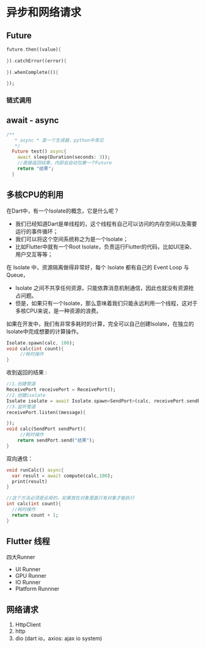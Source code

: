 # 异步和网络请求
## Future
```dart
future.then((value){
  
}).catchError((error){
  
}).whenComplete((){
  
});
```
### 链式调用

## await - async
```dart
/**
   * async * 是一个生成器，python中常见
   */
  Future test() async{
    await sleep(Duration(seconds: 3));
    //直接返回结果，内部会自动包裹一个Future
    return "结果";
  }
```
## 多核CPU的利用
在Dart中，有一个Isolate的概念，它是什么呢？
- 我们已经知道Dart是单线程的，这个线程有自己可以访问的内存空间以及需要运行的事件循环；
- 我们可以将这个空间系统称之为是一个Isolate；
- 比如Flutter中就有一个Root Isolate，负责运行Flutter的代码，比如UI渲染、用户交互等等；

在 Isolate 中，资源隔离做得非常好，每个 Isolate 都有自己的 Event Loop 与 Queue，
- Isolate 之间不共享任何资源，只能依靠消息机制通信，因此也就没有资源抢占问题。
- 但是，如果只有一个Isolate，那么意味着我们只能永远利用一个线程，这对于多核CPU来说，是一种资源的浪费。
 
如果在开发中，我们有非常多耗时的计算，完全可以自己创建Isolate，在独立的Isolate中完成想要的计算操作。

```dart
Isolate.spawn(calc, 100);
void calc(int count){
     //耗时操作
}
```
收到返回的结果 :
```dart
//1.创建管道
ReceivePort receivePort = ReceivePort();
//2.创建isolate
Isolate isolate = await Isolate.spawn<SendPort>(calc, receivePort.sendPort);
//3.监听管道
receivePort.listen((message){

});
void calc(SendPort sendPort){
     //耗时操作
    return sendPort.send("结果");
}
```
双向通信：
```dart
void runCalc() async{
  var result = await compute(calc,100);
  print(result)
}

//这个方法必须是全局的，如果放在对象里面只有对象才能执行
int calc(int count){
  //耗时操作
  return count + 1;
}
```


## Flutter 线程
四大Runner
- UI Runner
- GPU Runner
- IO Runner
- Platform Runnner

## 网络请求
1. HttpClient
1. http  
1. dio (dart io，axios: ajax io system)

